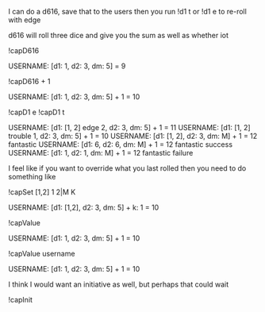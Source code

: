 I can do a d616, save that to the users
then you run !d1 t or !d1 e to re-roll with edge


d616 will roll three dice and give you the sum as well as whether iot

!capD616

USERNAME: [d1: 1, d2: 3, dm: 5] = 9

!capD616 + 1

USERNAME: [d1: 1, d2: 3, dm: 5] + 1 = 10

!capD1 e
!capD1 t

USERNAME: [d1: [1, 2] edge 2, d2: 3, dm: 5] + 1 = 11
USERNAME: [d1: [1, 2] trouble 1, d2: 3, dm: 5] + 1 = 10
USERNAME: [d1: [1, 2], d2: 3, dm: M] + 1 = 12 fantastic
USERNAME: [d1: 6, d2: 6, dm: M] + 1 = 12 fantastic success
USERNAME: [d1: 1, d2: 1, dm: M] + 1 = 12 fantastic failure

I feel like if you want to override what you last rolled then you need to do something like

!capSet [1,2] 1 2|M K

USERNAME: [d1: [1,2], d2: 3, dm: 5] + k: 1 = 10

!capValue

USERNAME: [d1: 1, d2: 3, dm: 5] + 1 = 10

!capValue username

USERNAME: [d1: 1, d2: 3, dm: 5] + 1 = 10

I think I would want an initiative as well, but perhaps that could wait

!capInit

